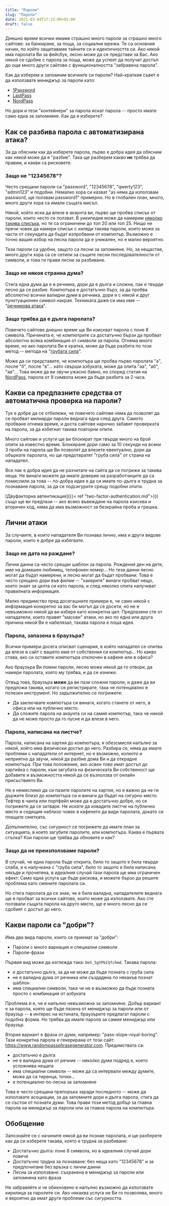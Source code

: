 ```yaml
---
title: "Пароли"
slug: "Пароли"
date: 2021-03-04T17:23:00+02:00
draft: false
---
```


Днешно време всички имаме страшно много пароли за страшно много сайтове: за банкиране, за поща, за социални мрежи. Те са основния начин, по който защитаваме тайните си и идентичността си. Ако някой има паролата Ви за фейсбук, лесно може да се представи за Вас. Ако някой се сдобие с парола за поща, може да успеят да получат достъп до още много други сайтове с функционалността "забравена парола".

Как да изберем и запомним всичките си пароли? Най-краткия съвет е да използвате мениджър за пароли като:

- [1Password](https://1password.com/)
- [LastPass](https://www.lastpass.com/)
- [NordPass](https://nordpass.com/)

Но дори и тези "контейнери" за парола искат парола -- просто имате само една за запомняне. Как да я изберете?

## Как се разбива парола с автоматизирана атака?

За да обясним как да изберете парола, първо е добра идея да обясним как някой може да я "разбие". Така ще разберем какво **не** трябва да правим, и какви са рисковете.

### Защо не "12345678"?

Често срещани пароли са "password", "12345678", "qwerty123", "admin123" и подобни. Немалко хора си казват "аз няма да използвам password, ще ползвам password1" примерно. Но в глобален план, много, много други хора са имали същата мисъл.

Някой, който иска да влезе в акаунта ви, първо ще пробва списък от пароли, които често се ползват. В уикипедия може да намерим [няколко такива списъка](https://en.wikipedia.org/wiki/List_of_the_most_common_passwords), но те са ограничени до топ 20 или топ 25. Нищо не пречи човек да намери списък с хиляди такива пароли, които може за части от секундата да бъдат изпробвани от компютър. Възможно е точно вашия избор на лесна парола да е уникален, но е малко вероятно.

Тези пароли са удобни, защото са лесни за запомняне. Но, за нещастие, много други хора са се сетили за същите лесни последователности от символи, и това ги прави лесни за разбиване.

### Защо не някоя странна дума?

Стига една дума да е в речника, дори да е дълга и сложна, пак е твърде лесно да се разбие. Компютъра е достатъчно бърз, за да пробва абсолютно всички валидни думи в речника, дори и с някой и друг пунктуационен символ накрая. Техниката даже си има име -- "[речникова атака](https://en.wikipedia.org/wiki/Dictionary_attack)".

### Защо трябва да е дълга паролата?

Повечето сайтове днешно време ще Ви изискват парола с поне 8 символа. Причината е, че компютрите са достатъчно бързи да пробват абсолютно всяка комбинация от символи за парола. Отнема много време, но ако паролата Ви е кратка, може да бъде разбита по този метод -- метода на "[грубата сила](https://en.wikipedia.org/wiki/Brute-force_attack)".

Може да си представите, че компютъра ще пробва първо паролата "а", после "б", после "в"... като свърши азбуката, може да опита "аа", "аб", "ав"... Това може да ви звучи ужасно бавно, но според статия на [NordPass](https://nordpass.com/blog/brute-force-attack/), парола от 9 символа може да бъде разбита за 2 часа.

## Какви са предпазните средства от автоматична проверка на пароли?

Тук е добре да се отбележи, че повечето сайтове няма да позволят да се пробват милиарди пароли веднага една след друга. Самото пробване отнема време, и доста сайтове нарочно забавят проверката на парола, за да избегнат такива повторни опити.

Много сайтове и услуги ще ви блокират при твърде много на брой опити за известно време. Блокиране дори само за 10 секунди на всеки 3 проби на парола ще Ви позволят да влезете евентуално, дори да объркате паролата, но ще предотвратят "груба сила" от страна на нападател.

Все пак е добра идея да не разчитате на сайта да се погрижи за такива неща. Не винаги можете да имате доверие на разработчиците да са помислили за това -- по-добра идея е да си имате по-дълга и трудна за познаване парола, за да се подсигурите срещу подобни опити.

[Двуфакторна автентикация]({{< ref "two-factor-authentication.md">}}) също ще ви предпази -- ако всяко въвеждане на парола изисква и вторичен код, няма да има възможност за безкрайна проба и грешка.

## Лични атаки

За случаите, в които нападателя Ви познава лично, има и други видове пароли, които е добре да избягвате.

### Защо не дата на раждане?

Лични данни са често срещан шаблон за парола. Рождения ден на дете, име на домашен любимец, телефонен номер... Но тези данни лесно могат да бъдат намерени, и лесно могат да бъдат пробвани. Това е често срещано дори във филми -- "хакерите" винаги пробват нещо, което знаят за целта си като парола, и след няколко опита налучкват правилната информация.

Малко предимство пред досегашните примери е, че само някой с информация конкретно за вас би могъл да се досети, но не е невъзможно някой да ви избере като конкретна цел. Предпазени сте от нападатели, които правят "масови" атаки, но ако по една или друга причина някой Ви е набелязал, такава парола е лоша идея.

### Парола, запазена в браузъра?

Всички примери досега описват сценария, в който нападател се опитва да влезе в сайт с вашето име от собствения си компютър... Но какво става, ако си оставите компютъра отключен в кафене или в офиса?

Ако браузъра Ви помни пароли, лесно може някой да го отвори, да намери паролата, която му трябва, и да се изниже.

Отвъд това, браузъра **може** да ви пази сложни пароли, и даже да ви предложи такива, когато се регистрирате, така че потенциално е полезен инструмент. Но задължително се погрижете:

- Да заключвате компютъра си винаги, когато станете от него, в офиса или на публично място.
- Да сложите парола на акаунта си на самия компютър, така че никой да не може просто да го пусне и да влезе в него.

### Парола, написана на листче?

Парола, написана на хартия до компютъра, я обезсмисля напълно за някой, който има физически достъп до него. Разбира се, няма да имате проблеми с нападатели от интернет, но е възможно, колкото и неприятно да звучи, някой да разбие дома Ви и да открадне компютъра. При това положение, ако *освен това* имат достъп до хартийка с пароли, към загубата на физическата Ви собственост ще добавите и възможността някой да се възползва от онлайн присъствието Ви.

Не е немислимо да си пазите паролите на хартия, но е важно да не ги държите близо до компютъра си и винаги да бъдат на сигурно място. Тефтер в чанта или портфейл може да е достатъчно добре, но се погрижете да се затваря. Не искате да извадите листче на публично място и седящия наблизо човек в кафенето да види паролата, докато си плащате сметката.

Допълнително, със сигурност се погрижете да имате план за ситуацията, в която загубите паролите, или компютъра. Каква е първата стъпка? Кои пароли ще трябва да обновите и как?

### Защо да не преизползваме пароли?

В случай, че една парола бъде открита, било то защото е била твърде слаба, и е налучкана с "груба сила", било то защото е била написана някъде и прочетена, в идеалния случай тази парола ще има ограничен ефект. Само една услуга ще бъде рискова, и можете бързо да решите проблема като смените паролата си.

Но стига паролата да се знае, че е била валидна, нападателите веднага ще я пробват за всички сайтове, които може да използвате. Ако сте ползвали същата парола на друго място, ще е много лесно да се сдобият с достъп до него.

## Какви пароли са "добри"?

Има два вида пароли, които се приемат за "добри":

- Пароли с много вариация и специални символи
- Пароли-фрази

Първия вид може да изглежда така: `DeS_5gYPbI$fchmd`. Такава парола:

- е достатъчно дълга, за да не може да бъде позната с груба сила
- не е валидна дума от речника или създадена по някакъв познат шаблон
- има специални символи, така че не е възможно да бъде позната просто с комбинация от азбуката

Проблема ѝ е, че е напълно невъзможна за запомняне. Добър вариант е за парола, която ще бъде пазена от мениджър за пароли или от браузър -- в интерес на истината, браузърите предлагат пароли с подобна форма. Но трябва да имате парола за самия мениджър или браузър.

Втория вариант е фраза от думи, например: "pass-slope-royal-boring". Тази конкретна парола е генерирана от този сайт: https://www.randompassphrasegenerator.com. Предимствата са:

- достатъчно е дълга
- не е валидна дума от речник -- няколко думи подред е, което усложнява нещата
- има специални символи -- може да са интервали между думите, може да са тиренца, точки...
- е потенциално по-лесна за запомняне

Това е често срещана препоръка заради последното -- може да използвате асоциации, за да запомните дори и дълга парола, стига да се състои от познати думи. Това прави този метод добър за главна парола на мениджър за пароли или за главна парола на компютъра.

## Обобщение

Запознайте се с начините някой да ви познае паролата, и ще разберете как да си изберете такава, която е трудна за разбиване:

- Достатъчно дълга: поне 8 символа, но в идеалния случай дори повече
- Достатъчно трудна за познаване: без неща като "12345678" и за предпочитане без връзка с лични данни
- Лесна за използване: съхранена в мениджър за пароли или запомнена като фраза

Не забравяйте и че обикновено е напълно възможно да използвате кирилица за паролите си. Ако някаква услуга не Ви го позволява, много е вероятно да имат други проблеми със сигурността.
